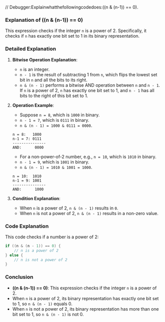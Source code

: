 // Debugger:Explainwhatthefollowingcodedoes:((n & (n-1)) == 0).

### Explanation of ((n & (n-1)) == 0)

This expression checks if the integer `n` is a power of 2. Specifically, it checks if `n` has exactly one bit set to 1 in its binary representation.

### Detailed Explanation

1. **Bitwise Operation Explanation**:
   - `n` is an integer.
   - `n - 1` is the result of subtracting 1 from `n`, which flips the lowest set bit in `n` and all the bits to its right.
   - `n & (n - 1)` performs a bitwise AND operation between `n` and `n - 1`. If `n` is a power of 2, `n` has exactly one bit set to 1, and `n - 1` has all bits to the right of this bit set to 1.

2. **Operation Example**:
   - Suppose `n = 8`, which is `1000` in binary.
   - `n - 1 = 7`, which is `0111` in binary.
   - `n & (n - 1) = 1000 & 0111 = 0000`.

    ```plaintext
    n = 8:   1000
    n-1 = 7: 0111
    ---------------
    AND:      0000
    ```

   - For a non-power-of-2 number, e.g., `n = 10`, which is `1010` in binary.
   - `n - 1 = 9`, which is `1001` in binary.
   - `n & (n - 1) = 1010 & 1001 = 1000`.

    ```plaintext
    n = 10:  1010
    n-1 = 9: 1001
    ---------------
    AND:      1000
    ```

3. **Condition Explanation**:
   - When `n` is a power of 2, `n & (n - 1)` results in `0`.
   - When `n` is not a power of 2, `n & (n - 1)` results in a non-zero value.

### Code Explanation

This code checks if a number is a power of 2:

```cpp
if ((n & (n - 1)) == 0) {
    // n is a power of 2
} else {
    // n is not a power of 2
}
```

### Conclusion

- **((n & (n-1)) == 0)**: This expression checks if the integer `n` is a power of 2.
- When `n` is a power of 2, its binary representation has exactly one bit set to 1, so `n & (n - 1)` equals 0.
- When `n` is not a power of 2, its binary representation has more than one bit set to 1, so `n & (n - 1)` is not 0.